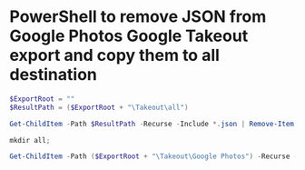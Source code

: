 
# PowerShell to remove JSON from Google Photos Google Takeout export and copy them to all destination
```powershell
$ExportRoot = ""
$ResultPath = ($ExportRoot + "\Takeout\all")

Get-ChildItem -Path $ResultPath -Recurse -Include *.json | Remove-Item -Force

mkdir all;

Get-ChildItem -Path ($ExportRoot + "\Takeout\Google Photos") -Recurse -File | Copy-Item -Destination $ResultPath
```